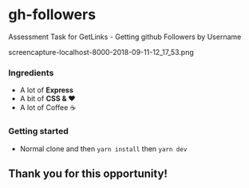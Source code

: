 # gh-followers
Assessment Task for GetLinks - Getting github Followers by Username

screencapture-localhost-8000-2018-09-11-12_17_53.png


### Ingredients
- A lot of **Express**
- A bit of **CSS & ❤️**
- A lot of Coffee ☕️

### Getting started
- Normal clone and then ```yarn install``` then ```yarn dev```

## Thank you for this opportunity!
